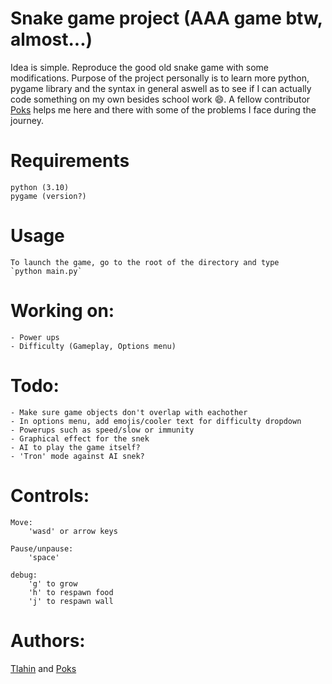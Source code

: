 # Snake game project (AAA game btw, almost...)

Idea is simple.
Reproduce the good old snake game with some modifications.
Purpose of the project personally is to learn more python, pygame library and the syntax in general aswell as to see if I can actually code something on my own besides school work 😄. A fellow contributor [Poks](github.com/pokspoks) helps me here and there with some of the problems I face during the journey.

# Requirements

	python (3.10)
	pygame (version?)

# Usage
	To launch the game, go to the root of the directory and type
	`python main.py`

# Working on:

	- Power ups
	- Difficulty (Gameplay, Options menu)

# Todo:

	- Make sure game objects don't overlap with eachother
	- In options menu, add emojis/cooler text for difficulty dropdown
	- Powerups such as speed/slow or immunity
	- Graphical effect for the snek
	- AI to play the game itself?
	- 'Tron' mode against AI snek?

# Controls:

	Move:
		'wasd' or arrow keys

	Pause/unpause:
		'space'

	debug:
		'g' to grow
		'h' to respawn food
		'j' to respawn wall

# Authors:

[Tlahin](github.com/tlahin) and [Poks](github.com/pokspoks)

